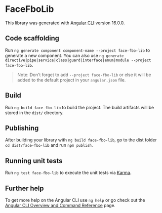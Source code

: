 # FaceFboLib

This library was generated with [Angular CLI](https://github.com/angular/angular-cli) version 16.0.0.

## Code scaffolding

Run `ng generate component component-name --project face-fbo-lib` to generate a new component. You can also use `ng generate directive|pipe|service|class|guard|interface|enum|module --project face-fbo-lib`.
> Note: Don't forget to add `--project face-fbo-lib` or else it will be added to the default project in your `angular.json` file. 

## Build

Run `ng build face-fbo-lib` to build the project. The build artifacts will be stored in the `dist/` directory.

## Publishing

After building your library with `ng build face-fbo-lib`, go to the dist folder `cd dist/face-fbo-lib` and run `npm publish`.

## Running unit tests

Run `ng test face-fbo-lib` to execute the unit tests via [Karma](https://karma-runner.github.io).

## Further help

To get more help on the Angular CLI use `ng help` or go check out the [Angular CLI Overview and Command Reference](https://angular.io/cli) page.

